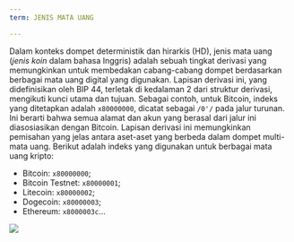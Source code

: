 ```yaml
---
term: JENIS MATA UANG

---
```

Dalam konteks dompet deterministik dan hirarkis (HD), jenis mata uang (*jenis koin* dalam bahasa Inggris) adalah sebuah tingkat derivasi yang memungkinkan untuk membedakan cabang-cabang dompet berdasarkan berbagai mata uang digital yang digunakan. Lapisan derivasi ini, yang didefinisikan oleh BIP 44, terletak di kedalaman 2 dari struktur derivasi, mengikuti kunci utama dan tujuan. Sebagai contoh, untuk Bitcoin, indeks yang ditetapkan adalah `x80000000`, dicatat sebagai `/0'/` pada jalur turunan. Ini berarti bahwa semua alamat dan akun yang berasal dari jalur ini diasosiasikan dengan Bitcoin. Lapisan derivasi ini memungkinkan pemisahan yang jelas antara aset-aset yang berbeda dalam dompet multi-mata uang. Berikut adalah indeks yang digunakan untuk berbagai mata uang kripto:


- Bitcoin: `x80000000`;
- Bitcoin Testnet: `x80000001`;
- Litecoin: `x80000002`;
- Dogecoin: `x80000003`;
- Ethereum: `x8000003c`...

![](../../dictionnaire/assets/21.webp)